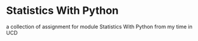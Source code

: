 # Statistics With Python
a collection of assignment for module Statistics With Python from my time in UCD
